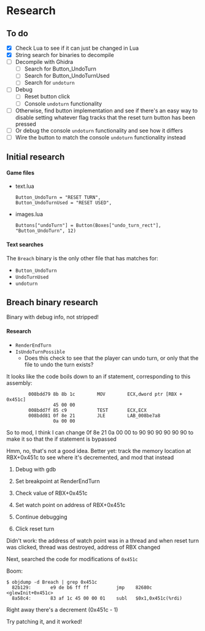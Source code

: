 # Research

## To do

- [x] Check Lua to see if it can just be changed in Lua
- [x] String search for binaries to decompile
- [ ] Decompile with Ghidra
  - [ ] Search for Button_UndoTurn
  - [ ] Search for Button_UndoTurnUsed
  - [ ] Search for `undoturn`
- [ ] Debug
  - [ ] Reset button click
  - [ ] Console `undoturn` functionality
- [ ] Otherwise, find button implementation and see if there's an easy way to disable setting whatever flag tracks that the reset turn button has been pressed
- [ ] Or debug the console `undoturn` functionality and see how it differs
- [ ] Wire the button to match the console `undoturn` functionality instead

## Initial research

#### Game files

- text.lua

  ```
  Button_UndoTurn = "RESET TURN",
  Button_UndoTurnUsed = "RESET USED",
  ```

- images.lua

  ```
  Buttons["undoTurn"] = Button(Boxes["undo_turn_rect"], "Button_UndoTurn", 12)
  ```

#### Text searches

The `Breach` binary is the only other file that has matches for:

- `Button_UndoTurn`
- `UndoTurnUsed`
- `undoturn`

## Breach binary research

Binary with debug info, not stripped!

#### Research

- `RenderEndTurn`
- `IsUndoTurnPossible`
  - Does this check to see that the player can undo turn, or only that the file to undo the turn exists?

It looks like the code boils down to an if statement, corresponding to this assembly:

```
        008bdd79 8b 8b 1c        MOV        ECX,dword ptr [RBX + 0x451c]
                 45 00 00
        008bdd7f 85 c9           TEST       ECX,ECX
        008bdd81 0f 8e 21        JLE        LAB_008be7a8
                 0a 00 00
```

So to mod, I think I can change 0f 8e 21 0a 00 00 to 90 90 90 90 90 90 to make it so that the if statement is bypassed

Hmm, no, that's not a good idea. Better yet: track the memory location at RBX+0x451c to see where it's decremented, and mod that instead

1. Debug with gdb

1. Set breakpoint at RenderEndTurn

1. Check value of RBX+0x451c

1. Set watch point on address of RBX+0x451c

1. Continue debugging

1. Click reset turn

Didn't work: the address of watch point was in a thread and when reset turn was clicked, thread was destroyed, address of RBX changed

Next, searched the code for modifications of `0x451c`

Boom:

```
$ objdump -d Breach | grep 0x451c
  82b129:       e9 de b6 ff ff          jmp    82680c <glewInit+0x451c>
  8a58c4:       83 af 1c 45 00 00 01    subl   $0x1,0x451c(%rdi)
```

Right away there's a decrement (0x451c - 1)

Try patching it, and it worked!
